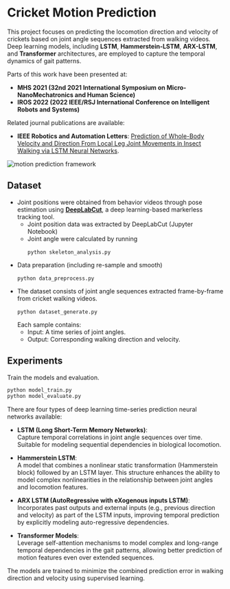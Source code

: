 # Cricket Motion Prediction

This project focuses on predicting the locomotion direction and velocity of crickets based on joint angle sequences extracted from walking videos. Deep learning models, including **LSTM**, **Hammerstein-LSTM**, **ARX-LSTM**,  and **Transformer** architectures, are employed to capture the temporal dynamics of gait patterns.

Parts of this work have been presented at: 
- **MHS  2021 (32nd 2021 International Symposium on Micro-NanoMechatronics and Human Science)** 
- **IROS 2022 (2022 IEEE/RSJ International Conference on Intelligent Robots and Systems)**

Related journal publications are available:
- **IEEE Robotics and Automation Letters**: [Prediction of Whole-Body Velocity and Direction From Local Leg Joint Movements in Insect Walking via LSTM Neural Networks](https://ieeexplore.ieee.org/document/9832735).

![motion prediction framework](Evaluation/Figures/cricket-motion-prediction.gif)

## Dataset

- Joint positions were obtained from behavior videos through pose estimation using **[DeepLabCut](https://github.com/DeepLabCut/DeepLabCut)**, a deep learning-based markerless tracking tool.
    - Joint position data was extracted by DeepLabCut (Jupyter Notebook)
    - Joint angle were calculated by running <pre> ```python skeleton_analysis.py``` </pre>
- Data preparation (including re-sample and smooth) <pre> ```python data_preprocess.py``` </pre>
- The dataset consists of joint angle sequences extracted frame-by-frame from cricket walking videos. <pre> ```python dataset_generate.py``` </pre> Each sample contains:
  - Input: A time series of joint angles.
  - Output: Corresponding walking direction and velocity. 

## Experiments

Train the models and evaluation.
```bash
python model_train.py
python model_evaluate.py
```

There are four types of deep learning time-series prediction neural networks available:

- **LSTM (Long Short-Term Memory Networks)**:  
  Capture temporal correlations in joint angle sequences over time. Suitable for modeling sequential dependencies in biological locomotion.

- **Hammerstein LSTM**:  
  A model that combines a nonlinear static transformation (Hammerstein block) followed by an LSTM layer. This structure enhances the ability to model complex nonlinearities in the relationship between joint angles and locomotion features.

- **ARX LSTM (AutoRegressive with eXogenous inputs LSTM)**:  
  Incorporates past outputs and external inputs (e.g., previous direction and velocity) as part of the LSTM inputs, improving temporal prediction by explicitly modeling auto-regressive dependencies.

- **Transformer Models**:  
  Leverage self-attention mechanisms to model complex and long-range temporal dependencies in the gait patterns, allowing better prediction of motion features even over extended sequences.

The models are trained to minimize the combined prediction error in walking direction and velocity using supervised learning.
